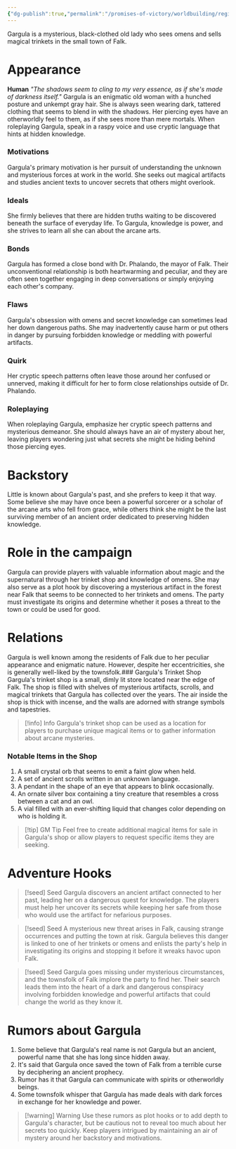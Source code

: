 ```yaml
---
{"dg-publish":true,"permalink":"/promises-of-victory/worldbuilding/regions/falk/gargula/","noteIcon":"NPC","created":"","updated":""}
---
```


Gargula is a mysterious, black-clothed old lady who sees omens and sells magical trinkets in the small town of Falk.

# Appearance
**Human**
_"The shadows seem to cling to my very essence, as if she's made of darkness itself."_
Gargula is an enigmatic old woman with a hunched posture and unkempt gray hair. She is always seen wearing dark, tattered clothing that seems to blend in with the shadows. Her piercing eyes have an otherworldly feel to them, as if she sees more than mere mortals. When roleplaying Gargula, speak in a raspy voice and use cryptic language that hints at hidden knowledge.

### Motivations
Gargula's primary motivation is her pursuit of understanding the unknown and mysterious forces at work in the world. She seeks out magical artifacts and studies ancient texts to uncover secrets that others might overlook.

### Ideals
She firmly believes that there are hidden truths waiting to be discovered beneath the surface of everyday life. To Gargula, knowledge is power, and she strives to learn all she can about the arcane arts.

### Bonds
Gargula has formed a close bond with Dr. Phalando, the mayor of Falk. Their unconventional relationship is both heartwarming and peculiar, and they are often seen together engaging in deep conversations or simply enjoying each other's company.

### Flaws
Gargula's obsession with omens and secret knowledge can sometimes lead her down dangerous paths. She may inadvertently cause harm or put others in danger by pursuing forbidden knowledge or meddling with powerful artifacts.

### Quirk
Her cryptic speech patterns often leave those around her confused or unnerved, making it difficult for her to form close relationships outside of Dr. Phalando.

### Roleplaying
When roleplaying Gargula, emphasize her cryptic speech patterns and mysterious demeanor. She should always have an air of mystery about her, leaving players wondering just what secrets she might be hiding behind those piercing eyes.

# Backstory
Little is known about Gargula's past, and she prefers to keep it that way. Some believe she may have once been a powerful sorcerer or a scholar of the arcane arts who fell from grace, while others think she might be the last surviving member of an ancient order dedicated to preserving hidden knowledge.

# Role in the campaign
Gargula can provide players with valuable information about magic and the supernatural through her trinket shop and knowledge of omens. She may also serve as a plot hook by discovering a mysterious artifact in the forest near Falk that seems to be connected to her trinkets and omens. The party must investigate its origins and determine whether it poses a threat to the town or could be used for good.

# Relations
Gargula is well known among the residents of Falk due to her peculiar appearance and enigmatic nature. However, despite her eccentricities, she is generally well-liked by the townsfolk.### Gargula's Trinket Shop
Gargula's trinket shop is a small, dimly lit store located near the edge of Falk. The shop is filled with shelves of mysterious artifacts, scrolls, and magical trinkets that Gargula has collected over the years. The air inside the shop is thick with incense, and the walls are adorned with strange symbols and tapestries.

> [!info] Info
> Gargula's trinket shop can be used as a location for players to purchase unique magical items or to gather information about arcane mysteries.

### Notable Items in the Shop
1. A small crystal orb that seems to emit a faint glow when held.
2. A set of ancient scrolls written in an unknown language.
3. A pendant in the shape of an eye that appears to blink occasionally.
4. An ornate silver box containing a tiny creature that resembles a cross between a cat and an owl.
5. A vial filled with an ever-shifting liquid that changes color depending on who is holding it.

> [!tip] GM Tip
> Feel free to create additional magical items for sale in Gargula's shop or allow players to request specific items they are seeking.

# Adventure Hooks

>[!seed] Seed
>Gargula discovers an ancient artifact connected to her past, leading her on a dangerous quest for knowledge. The players must help her uncover its secrets while keeping her safe from those who would use the artifact for nefarious purposes.

>[!seed] Seed
>A mysterious new threat arises in Falk, causing strange occurrences and putting the town at risk. Gargula believes this danger is linked to one of her trinkets or omens and enlists the party's help in investigating its origins and stopping it before it wreaks havoc upon Falk.

>[!seed] Seed
>Gargula goes missing under mysterious circumstances, and the townsfolk of Falk implore the party to find her. Their search leads them into the heart of a dark and dangerous conspiracy involving forbidden knowledge and powerful artifacts that could change the world as they know it.

# Rumors about Gargula
1. Some believe that Gargula's real name is not Gargula but an ancient, powerful name that she has long since hidden away.
2. It's said that Gargula once saved the town of Falk from a terrible curse by deciphering an ancient prophecy.
3. Rumor has it that Gargula can communicate with spirits or otherworldly beings.
4. Some townsfolk whisper that Gargula has made deals with dark forces in exchange for her knowledge and power.

> [!warning] Warning
> Use these rumors as plot hooks or to add depth to Gargula's character, but be cautious not to reveal too much about her secrets too quickly. Keep players intrigued by maintaining an air of mystery around her backstory and motivations.